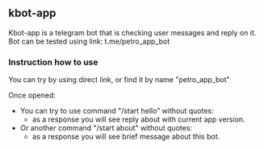 ## kbot-app

Kbot-app is a telegram bot that is checking user messages and reply on it.
Bot can be tested using link: t.me/petro_app_bot

### Instruction how to use

You can try by using direct link, or find it by name "petro_app_bot"

Once opened:

- You can try to use command "/start hello" without quotes:
  - as a response you will see reply about with current app version.
- Or another command "/start about" without quotes:
  - as a response you will see brief message about this bot.
